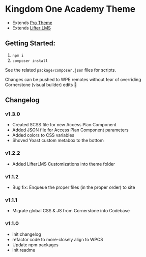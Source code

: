 # Kingdom One Academy Theme

-   Extends [Pro Theme](https://theme.co/pro)
-   Extends [Lifter LMS](https://lifterlms.com)

## Getting Started:

1. `npm i`
2. `composer install`

See the related `package/composer.json` files for scripts.

Changes can be pushed to WPE remotes without fear of overriding Cornerstone (visual builder) edits
🎉

## Changelog

### v1.3.0

-   Created SCSS file for new Access Plan Component
-   Added JSON file for Access Plan Component parameters
-   Added colors to CSS variables
-   Shoved Yoast custom metabox to the bottom

### v1.2.2

-   Added LifterLMS Customizations into theme folder

### v1.1.2

-   Bug fix: Enqueue the proper files (in the proper order) to site

### v1.1.1

-   Migrate global CSS & JS from Cornerstone into Codebase

### v1.1.0

-   init changelog
-   refactor code to more-closely align to WPCS
-   Update npm packages
-   init readme
